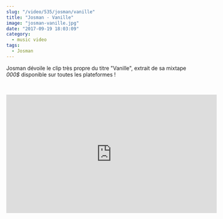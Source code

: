 ```yaml
--- 
slug: "/video/535/josman/vanille"
title: "Josman - Vanille"
image: "josman-vanille.jpg"
date: "2017-09-19 18:03:09"
category:
  - music video
tags:
  - Josman
---
```

<p>Josman dévoile le clip très propre du titre "Vanille", extrait de sa mixtape <em>000$</em> disponible sur toutes les plateformes !</p><br/><p><iframe width="560" height="315" src="https://www.youtube.com/embed/P5NgtYZXQz4" frameborder="0" allowfullscreen></iframe></p>